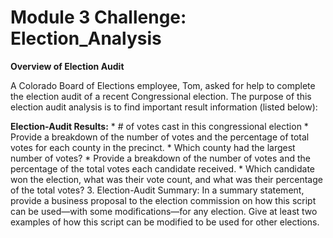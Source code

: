 # Module 3 Challenge: Election_Analysis

**Overview of Election Audit**

A Colorado Board of Elections employee, Tom, asked for help to complete the election audit of a recent Congressional election. The purpose of this election audit analysis is to find important result information (listed below):  

**Election-Audit Results:**
    * # of votes cast in this congressional election 
    * Provide a breakdown of the number of votes and the percentage of total votes for each county in the precinct.
    * Which county had the largest number of votes?
    * Provide a breakdown of the number of votes and the percentage of the total votes each candidate received.
    * Which candidate won the election, what was their vote count, and what was their percentage of the total votes?
3. Election-Audit Summary: In a summary statement, provide a business proposal to the election commission on how this script can be used—with some modifications—for any election. Give at least two examples of how this script can be modified to be used for other elections.
